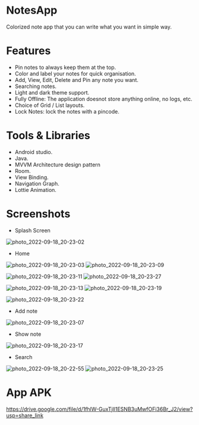 # NotesApp
Colorized note app that you can write what you want in simple way.

# Features
- Pin notes to always keep them at the top.
- Color and label your notes for quick organisation.
- Add, View, Edit, Delete and Pin any note you want.
- Searching notes.
- Light and dark theme support.
- Fully Offline: The application doesnot store anything online, no logs, etc.
- Choice of Grid / List layouts.
- Lock Notes: lock the notes with a pincode.

# Tools & Libraries
- Android studio.
- Java.
- MVVM Architecture design pattern
- Room.
- View Binding.
- Navigation Graph.
- Lottie Animation.


# Screenshots
- Splash Screen

![photo_2022-09-18_20-23-02](https://user-images.githubusercontent.com/55184522/190922616-eb4c69ef-0dd7-432f-9660-43051e4c11ff.jpg)

- Home

![photo_2022-09-18_20-23-03](https://user-images.githubusercontent.com/55184522/190922617-70bb728b-f280-43d2-a737-3f4c6d64cb14.jpg)  ![photo_2022-09-18_20-23-09](https://user-images.githubusercontent.com/55184522/190922619-9268a490-0af7-4595-9c10-ce1124b59f82.jpg)

![photo_2022-09-18_20-23-11](https://user-images.githubusercontent.com/55184522/190922621-acfada4f-b806-4b4f-9b84-7bbc8a16932b.jpg)   ![photo_2022-09-18_20-23-27](https://user-images.githubusercontent.com/55184522/190922611-a2da4b02-de45-4a21-9d9a-9d43c5a1c0e7.jpg)

![photo_2022-09-18_20-23-13](https://user-images.githubusercontent.com/55184522/190922600-1e9713b0-4568-4002-8083-9844ba526998.jpg)   ![photo_2022-09-18_20-23-19](https://user-images.githubusercontent.com/55184522/190922605-412a1f38-ef97-4e14-9cd8-4bfbfdfaaeb7.jpg)

![photo_2022-09-18_20-23-22](https://user-images.githubusercontent.com/55184522/190922607-4ba9b698-fbcd-4861-bf82-8ad3871cbbb4.jpg)

- Add note

![photo_2022-09-18_20-23-07](https://user-images.githubusercontent.com/55184522/190922618-ffe56ad5-484b-4a9e-9e4b-efe8dd7681ca.jpg)

- Show note

![photo_2022-09-18_20-23-17](https://user-images.githubusercontent.com/55184522/190922603-366df342-9ec3-4c58-a950-9f3a08ed88fd.jpg)

- Search 

![photo_2022-09-18_20-22-55](https://user-images.githubusercontent.com/55184522/190922615-3deec193-cf45-4299-8114-c2860d366215.jpg)  ![photo_2022-09-18_20-23-25](https://user-images.githubusercontent.com/55184522/190922609-fe05fbd0-ce6a-4c62-b89a-0902efa5b089.jpg)



# App APK
https://drive.google.com/file/d/1fhlW-GuxTjll1ESNB3uMwfOFi36Br_J2/view?usp=share_link
